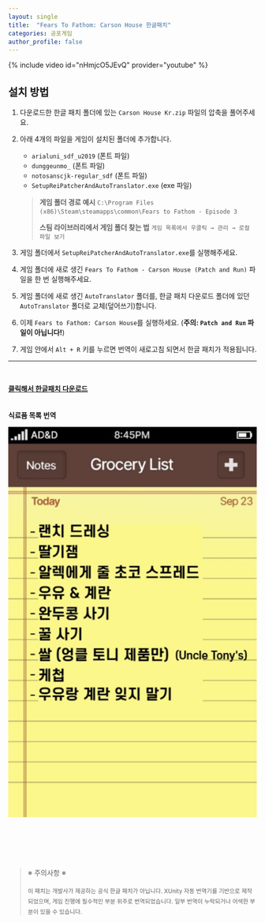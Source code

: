 ```yaml
---
layout: single
title:  "Fears To Fathom: Carson House 한글패치"
categories: 공포게임
author_profile: false
---
```

<!-- LikeBtn.com BEGIN -->
<span class="likebtn-wrapper" data-icon_d="thmb4-d" data-white_label="true" data-identifier="item_1" data-show_like_label="false" data-dislike_enabled="false" data-counter_clickable="true" data-popup_disabled="true" data-share_enabled="false"></span>
<script>(function(d,e,s){if(d.getElementById("likebtn_wjs"))return;a=d.createElement(e);m=d.getElementsByTagName(e)[0];a.async=1;a.id="likebtn_wjs";a.src=s;m.parentNode.insertBefore(a, m)})(document,"script","//w.likebtn.com/js/w/widget.js");</script>
<!-- LikeBtn.com END -->

{% include video id="nHmjcO5JEvQ" provider="youtube" %}

##  설치 방법

1.  다운로드한 한글 패치 폴더에 있는 `Carson House Kr.zip` 파일의 압축을 풀어주세요.

2.  아래 4개의 파일을 게임이 설치된 폴더에 추가합니다.
    - `arialuni_sdf_u2019` (폰트 파일)
    - `dunggeunmo_` (폰트 파일)
    - `notosanscjk-regular_sdf` (폰트 파일)
    - `SetupReiPatcherAndAutoTranslator.exe` (exe 파일)

    > **게임 폴더 경로 예시**
    > `C:\Program Files (x86)\Steam\steamapps\common\Fears to Fathom - Episode 3`
    >
    > **스팀 라이브러리에서 게임 폴더 찾는 법**
    > `게임 목록에서 우클릭 → 관리 → 로컬 파일 보기`

3.  게임 폴더에서 `SetupReiPatcherAndAutoTranslator.exe`를 실행해주세요.

4.  게임 폴더에 새로 생긴 `Fears To Fathom - Carson House (Patch and Run)` 파일을 한 번 실행해주세요.

5.  게임 폴더에 새로 생긴 `AutoTranslator` 폴더를, 한글 패치 다운로드 폴더에 있던 `AutoTranslator` 폴더로 교체(덮어쓰기)합니다.

6.  이제 `Fears to Fathom: Carson House`를 실행하세요. (**주의: `Patch and Run` 파일이 아닙니다!**)

7.  게임 안에서 `Alt + R` 키를 누르면 번역이 새로고침 되면서 한글 패치가 적용됩니다.

---
<br>

**[클릭해서 한글패치 다운로드](https://drive.google.com/file/d/1EANCsdRm9ia8kYGCGlpNga6gLglyNPbR/view?usp=sharing)**
<br>
<br>
<br>
**식료품 목록 번역**

![list](/assets/images/list.png)
<br>
<br>
<br>
<br>
<br>
<br>

> ※ 주의사항 ※
>
> <sub>이 패치는 개발사가 제공하는 공식 한글 패치가 아닙니다. XUnity 자동 번역기를 기반으로 제작되었으며, 게임 진행에 필수적인 부분 위주로 번역되었습니다. 일부 번역이 누락되거나 어색한 부분이 있을 수 있습니다.</sub>